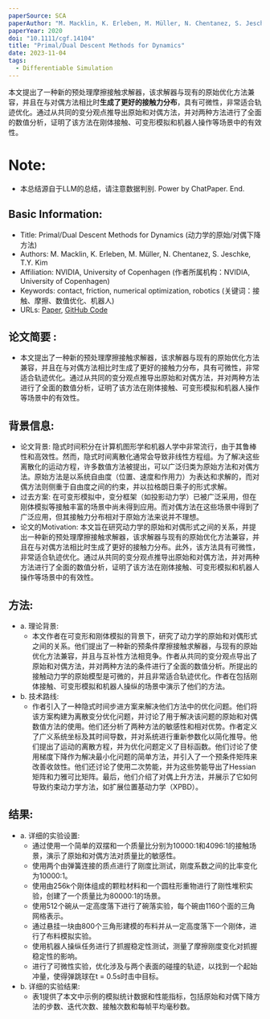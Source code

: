 ```yaml
---
paperSource: SCA
paperAuthor: "M. Macklin, K. Erleben, M. Müller, N. Chentanez, S. Jeschke, T.Y. Kim"
paperYear: 2020
doi: "10.1111/cgf.14104"
title: "Primal/Dual Descent Methods for Dynamics"
date: 2023-11-04
tags: 
  - Differentiable Simulation
---
```


本文提出了一种新的预处理摩擦接触求解器，该求解器与现有的原始优化方法兼容，并且在与对偶方法相比时**生成了更好的接触力分布**，具有可微性，非常适合轨迹优化。通过从共同的变分观点推导出原始和对偶方法，并对两种方法进行了全面的数值分析，证明了该方法在刚体接触、可变形模拟和机器人操作等场景中的有效性。

<!-- more -->

# Note:

- 本总结源自于LLM的总结，请注意数据判别. Power by ChatPaper. End.

## Basic Information:

- Title: Primal/Dual Descent Methods for Dynamics (动力学的原始/对偶下降方法)
- Authors: M. Macklin, K. Erleben, M. Müller, N. Chentanez, S. Jeschke, T.Y. Kim
- Affiliation: NVIDIA, University of Copenhagen (作者所属机构：NVIDIA, University of Copenhagen)
- Keywords: contact, friction, numerical optimization, robotics (关键词：接触、摩擦、数值优化、机器人)
- URLs: [Paper](https://onlinelibrary.wiley.com/doi/10.1111/cgf.14104), [GitHub Code](github:)

## 论文简要 :

- 本文提出了一种新的预处理摩擦接触求解器，该求解器与现有的原始优化方法兼容，并且在与对偶方法相比时生成了更好的接触力分布，具有可微性，非常适合轨迹优化。通过从共同的变分观点推导出原始和对偶方法，并对两种方法进行了全面的数值分析，证明了该方法在刚体接触、可变形模拟和机器人操作等场景中的有效性。

## 背景信息:

- 论文背景: 隐式时间积分在计算机图形学和机器人学中非常流行，由于其鲁棒性和高效性。然而，隐式时间离散化通常会导致非线性方程组。为了解决这些离散化的运动方程，许多数值方法被提出，可以广泛归类为原始方法和对偶方法。原始方法是以系统自由度（位置、速度和作用力）为表达和求解的，而对偶方法则侧重于自由度之间的约束，并以拉格朗日乘子的形式求解。
- 过去方案: 在可变形模拟中，变分框架（如投影动力学）已被广泛采用，但在刚体模拟等接触丰富的场景中尚未得到应用。而对偶方法在这些场景中得到了广泛应用，但其接触力分布相对于原始方法来说并不理想。
- 论文的Motivation: 本文旨在研究动力学的原始和对偶形式之间的关系，并提出一种新的预处理摩擦接触求解器，该求解器与现有的原始优化方法兼容，并且在与对偶方法相比时生成了更好的接触力分布。此外，该方法具有可微性，非常适合轨迹优化。通过从共同的变分观点推导出原始和对偶方法，并对两种方法进行了全面的数值分析，证明了该方法在刚体接触、可变形模拟和机器人操作等场景中的有效性。

## 方法:

- a. 理论背景:
  - 本文作者在可变形和刚体模拟的背景下，研究了动力学的原始和对偶形式之间的关系。他们提出了一种新的预条件摩擦接触求解器，与现有的原始优化方法兼容，并且与互补性方法相竞争。作者从共同的变分观点导出了原始和对偶方法，并对两种方法的条件进行了全面的数值分析。所提出的接触动力学的原始模型是可微的，并且非常适合轨迹优化。作者在包括刚体接触、可变形模拟和机器人操纵的场景中演示了他们的方法。
- b. 技术路线:
  - 作者引入了一种隐式时间步进方案来解决他们方法中的优化问题。他们将该方案构建为离散变分优化问题，并讨论了用于解决该问题的原始和对偶数值方法的使用。他们还分析了两种方法的敏感性和相对优势。作者定义了广义系统坐标及其时间导数，并对系统进行重新参数化以简化推导。他们提出了运动的离散方程，并为优化问题定义了目标函数。他们讨论了使用梯度下降作为解决最小化问题的简单方法，并引入了一个预条件矩阵来改善收敛性。他们还讨论了使用二次势能，并为这些势能导出了Hessian矩阵和力雅可比矩阵。最后，他们介绍了对偶上升方法，并展示了它如何导致约束动力学方法，如扩展位置基动力学（XPBD）。

## 结果:

- a. 详细的实验设置:
  - 通过使用一个简单的双摆和一个质量比分别为10000:1和4096:1的接触场景，演示了原始和对偶方法对质量比的敏感性。
  - 使用两个由弹簧连接的质点进行了刚度比测试，刚度系数之间的比率变化为10000:1。
  - 使用由256k个刚体组成的颗粒材料和一个圆柱形重物进行了刚性堆积实验，创建了一个质量比为80000:1的场景。
  - 使用512个碗从一定高度落下进行了碗落实验，每个碗由1160个面的三角网格表示。
  - 通过悬挂一块由800个三角形建模的布料并从一定高度落下一个刚体，进行了布料模拟实验。
  - 使用机器人操纵任务进行了抓握稳定性测试，测量了摩擦刚度变化对抓握稳定性的影响。
  - 进行了可微性实验，优化涉及与两个表面的碰撞的轨迹，以找到一个起始冲量，使得弹跳球在t = 0.5s时击中目标。
- b. 详细的实验结果:
  - 表1提供了本文中示例的模拟统计数据和性能指标，包括原始和对偶下降方法的步数、迭代次数、接触次数和每帧平均毫秒数。

